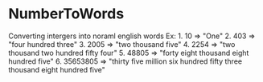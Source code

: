 NumberToWords
=============

Converting intergers into noraml english words
Ex: 
	1. 10  => "One"
	2. 403	=> "four hundred three"
	3. 2005 => "two thousand five"
	4. 2254 => "two thousand two hundred fifty four"
	5. 48805	=> "forty eight thousand eight hundred five"
	6. 35653805 => "thirty five million six hundred fifty three thousand eight hundred five"

